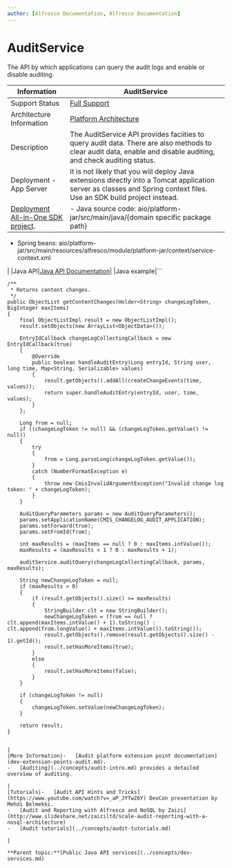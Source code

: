 ```yaml
---
author: [Alfresco Documentation, Alfresco Documentation]
---
```


# AuditService

The API by which applications can query the audit logs and enable or disable auditing.

|Information|AuditService|
|-----------|------------|
|Support Status|[Full Support](http://docs.alfresco.com/support/concepts/su-product-lifecycle.html)|
|Architecture Information|[Platform Architecture](../concepts/dev-platform-arch.md)|
|Description|The AuditService API provides faciities to query audit data. There are also methods to clear audit data, enable and disable auditing, and check auditing status.|
|Deployment - App Server|It is not likely that you will deploy Java extensions directly into a Tomcat application server as classes and Spring context files. Use an SDK build project instead.|
|[Deployment All-in-One SDK project](../concepts/sdk-getting-started.md).|-   Java source code: aio/platform-jar/src/main/java/\{domain specific package path\}
-   Spring beans: aio/platform-jar/src/main/resources/alfresco/module/platform-jar/context/service-context.xml

|
|Java API|[Java API Documentation](http://dev.alfresco.com/resource/docs/java/org/alfresco/service/cmr/audit/AuditService.html)|
|Java example|```

                  
    /**
     * Returns content changes.
     */
    public ObjectList getContentChanges(Holder<String> changeLogToken, BigInteger maxItems)
    {
        final ObjectListImpl result = new ObjectListImpl();
        result.setObjects(new ArrayList<ObjectData>());

        EntryIdCallback changeLogCollectingCallback = new EntryIdCallback(true)
        {
            @Override
            public boolean handleAuditEntry(Long entryId, String user, long time, Map<String, Serializable> values)
            {
                result.getObjects().addAll(createChangeEvents(time, values));
                return super.handleAuditEntry(entryId, user, time, values);
            }
        };

        Long from = null;
        if ((changeLogToken != null) && (changeLogToken.getValue() != null))
        {
            try
            {
                from = Long.parseLong(changeLogToken.getValue());
            }
            catch (NumberFormatException e)
            {
                throw new CmisInvalidArgumentException("Invalid change log token: " + changeLogToken);
            }
        }

        AuditQueryParameters params = new AuditQueryParameters();
        params.setApplicationName(CMIS_CHANGELOG_AUDIT_APPLICATION);
        params.setForward(true);
        params.setFromId(from);

        int maxResults = (maxItems == null ? 0 : maxItems.intValue());
        maxResults = (maxResults < 1 ? 0 : maxResults + 1);

        auditService.auditQuery(changeLogCollectingCallback, params, maxResults);

        String newChangeLogToken = null;
        if (maxResults > 0)
        {
            if (result.getObjects().size() >= maxResults)
            {
            	StringBuilder clt = new StringBuilder();
                newChangeLogToken = (from == null ? clt.append(maxItems.intValue() + 1).toString() : clt.append(from.longValue() + maxItems.intValue()).toString());
                result.getObjects().remove(result.getObjects().size() - 1).getId();
                result.setHasMoreItems(true);
            }
            else
            {
                result.setHasMoreItems(false);
            }
        }

        if (changeLogToken != null)
        {
            changeLogToken.setValue(newChangeLogToken);
        }

        return result;
    }
                  
                  
               
```

|
|More Information|-   [Audit platform extension point documentation](dev-extension-points-audit.md).
-   [Auditing](../concepts/audit-intro.md) provides a detailed overview of auditing.

|
|Tutorials|-   [Audit API Hints and Tricks](https://www.youtube.com/watch?v=_aP_JYTwZ6Y) DevCon presentation by Mehdi Belmekki.
-   [Audit and Reporting with Alfresco and NoSQL by Zaizi](http://www.slideshare.net/zaiziltd/scale-audit-reporting-with-a-nosql-architecture)
-   [Audit tutorials](../concepts/audit-tutorials.md)

|

**Parent topic:**[Public Java API services](../concepts/dev-services.md)

